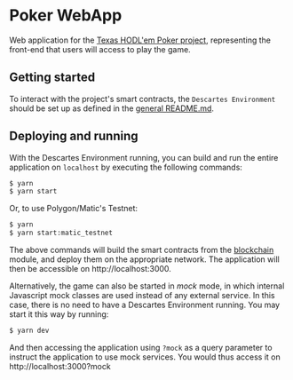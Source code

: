 # Poker WebApp

Web application for the [Texas HODL'em Poker project](../README.md), representing the front-end that users will access to play the game.

## Getting started

To interact with the project's smart contracts, the `Descartes Environment` should be set up as defined in the [general README.md](../README.md#Environment).

## Deploying and running

With the Descartes Environment running, you can build and run the entire application on `localhost` by executing the following commands:

```bash
$ yarn
$ yarn start
```

Or, to use Polygon/Matic's Testnet:
```bash
$ yarn
$ yarn start:matic_testnet
```

The above commands will build the smart contracts from the [blockchain](../blockchain/README.md]) module, and deploy them on the appropriate network. The application will then be accessible on http://localhost:3000.

Alternatively, the game can also be started in _mock_ mode, in which internal Javascript mock classes are used instead of any external service. In this case, there is no need to have a Descartes Environment running. You may start it this way by running:
```bash
$ yarn dev
```
And then accessing the application using `?mock` as a query parameter to instruct the application to use mock services. You would thus access it on http://localhost:3000?mock

